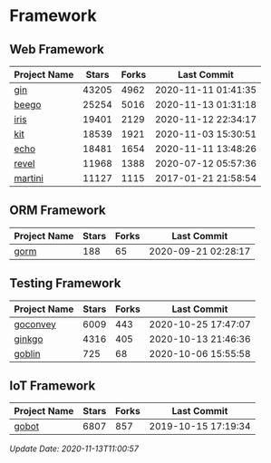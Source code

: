 # Framework

## Web Framework
| Project Name | Stars | Forks | Last Commit |
| ------------ | ----- | ----- | ----------- |
| [gin](https://github.com/gin-gonic/gin) | 43205 | 4962 | 2020-11-11 01:41:35 |
| [beego](https://github.com/astaxie/beego) | 25254 | 5016 | 2020-11-13 01:31:18 |
| [iris](https://github.com/kataras/iris) | 19401 | 2129 | 2020-11-12 22:34:17 |
| [kit](https://github.com/go-kit/kit) | 18539 | 1921 | 2020-11-03 15:30:51 |
| [echo](https://github.com/labstack/echo) | 18481 | 1654 | 2020-11-11 13:48:26 |
| [revel](https://github.com/revel/revel) | 11968 | 1388 | 2020-07-12 05:57:36 |
| [martini](https://github.com/go-martini/martini) | 11127 | 1115 | 2017-01-21 21:58:54 |

## ORM Framework
| Project Name | Stars | Forks | Last Commit |
| ------------ | ----- | ----- | ----------- |
| [gorm](https://github.com/jinzhu/gorm) | 188 | 65 | 2020-09-21 02:28:17 |

## Testing Framework
| Project Name | Stars | Forks | Last Commit |
| ------------ | ----- | ----- | ----------- |
| [goconvey](https://github.com/smartystreets/goconvey) | 6009 | 443 | 2020-10-25 17:47:07 |
| [ginkgo](https://github.com/onsi/ginkgo) | 4316 | 405 | 2020-10-13 21:46:36 |
| [goblin](https://github.com/franela/goblin) | 725 | 68 | 2020-10-06 15:55:58 |

## IoT Framework
| Project Name | Stars | Forks | Last Commit |
| ------------ | ----- | ----- | ----------- |
| [gobot](https://github.com/hybridgroup/gobot) | 6807 | 857 | 2019-10-15 17:19:34 |

*Update Date: 2020-11-13T11:00:57*